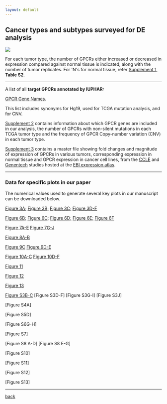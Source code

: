 ```yaml
---
layout: default
---
```


## Cancer types and subtypes surveyed for DE analysis

![](https://insellab.github.io/Picture2.jpg)

For each tumor type, the number of GPCRs either increased or decreased in expression compared against normal tissue is indicated, along with the number of tumor replicates. For 'N's for normal tissue, refer [Supplement 1](https://drive.google.com/open?id=1fvKFBhpNL4Nl_g5Be5b3O6FWHxHpU8C3), **Table S2**.

* * *


A list of all **target GPCRs annotated by IUPHAR:**


[GPCR Gene Names](https://drive.google.com/open?id=0ByccgsfmD86PbFd5R29paUQ4LUE).

This list includes synonyms for Hg19, used for TCGA mutation analysis, and for CNV.


[Supplement 2](https://drive.google.com/open?id=1ROW2FWvDYlP7w5n-qMR8KMapnjkD2Ta9) contains information about which GPCR genes are included in our analysis, the number of GPCRs with non-silent mutations in each TCGA tumor type and the frequency of GPCR Copy-number variation (CNV) in each tumor type.


[Supplement 3](https://drive.google.com/open?id=1Fdps90G7j2A3vb24L3ikICADZ-7fIjiC) contains a master file showing fold changes and magnitude of expression of GPCRs in various tumors, corresponding expression in normal tissue and GPCR expression in cancer cell lines, from the [CCLE](https://www.ebi.ac.uk/gxa/experiments/E-MTAB-2770/Results) and [Genentech](https://www.ebi.ac.uk/gxa/experiments/E-MTAB-2706/Results) studies hosted at the [EBI expression atlas](https://www.ebi.ac.uk/gxa/home).


* * *

### Data for specific plots in our paper

The numerical values used to generate several key plots in our manuscript can be downloaded below.

[Figure 3A;](https://drive.google.com/open?id=1mMQULxIEv6fq4NROEH0sv5gQKPZVvpQy)
[Figure 3B;](https://drive.google.com/open?id=1mMQULxIEv6fq4NROEH0sv5gQKPZVvpQy)
[Figure 3C;](https://drive.google.com/open?id=1mMQULxIEv6fq4NROEH0sv5gQKPZVvpQy)
[Figure 3D-F](https://drive.google.com/open?id=1mMQULxIEv6fq4NROEH0sv5gQKPZVvpQy)

[Figure 6B;](https://drive.google.com/open?id=1mMQULxIEv6fq4NROEH0sv5gQKPZVvpQy)
[Figure 6C;](https://drive.google.com/open?id=1mMQULxIEv6fq4NROEH0sv5gQKPZVvpQy)
[Figure 6D;](https://drive.google.com/open?id=1mMQULxIEv6fq4NROEH0sv5gQKPZVvpQy)
[Figure 6E;](https://drive.google.com/open?id=1mMQULxIEv6fq4NROEH0sv5gQKPZVvpQy)
[Figure 6F](https://drive.google.com/open?id=1mMQULxIEv6fq4NROEH0sv5gQKPZVvpQy)

[Figure 7A-E](https://drive.google.com/open?id=1mMQULxIEv6fq4NROEH0sv5gQKPZVvpQy)
[Figure 7G-J](https://drive.google.com/open?id=1mMQULxIEv6fq4NROEH0sv5gQKPZVvpQy)

[Figure 8A-B](https://drive.google.com/open?id=1mMQULxIEv6fq4NROEH0sv5gQKPZVvpQy)

[Figure 9C](https://drive.google.com/open?id=1mMQULxIEv6fq4NROEH0sv5gQKPZVvpQy)
[Figure 9D-E](https://drive.google.com/open?id=1mMQULxIEv6fq4NROEH0sv5gQKPZVvpQy)

[Figure 10A-C](https://drive.google.com/open?id=1mMQULxIEv6fq4NROEH0sv5gQKPZVvpQy)
[Figure 10D-F](https://drive.google.com/open?id=1mMQULxIEv6fq4NROEH0sv5gQKPZVvpQy)

[Figure 11](https://drive.google.com/open?id=1mMQULxIEv6fq4NROEH0sv5gQKPZVvpQy)

[Figure 12](https://drive.google.com/open?id=1mMQULxIEv6fq4NROEH0sv5gQKPZVvpQy)

[Figure 13](https://drive.google.com/open?id=1mMQULxIEv6fq4NROEH0sv5gQKPZVvpQy)

[Figure S3B-C](https://drive.google.com/open?id=1mMQULxIEv6fq4NROEH0sv5gQKPZVvpQy)
[Figure S3D-F]
[Figure S3G-I]
[Figure S3J]

[Figure S4A]

[Figure S5D]

[Figure S6G-H]

[Figure S7]

[Figure S8 A-D]
[Figure S8 E-G]

[Figure S10]

[Figure S11]

[Figure S12]

[Figure S13]




* * *

[back](./)
